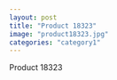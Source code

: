 ```yaml
---
layout: post
title: "Product 18323"
image: "product18323.jpg"
categories: "category1"
---
```

Product 18323
